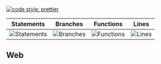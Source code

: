 [![code style: prettier](https://img.shields.io/badge/code_style-prettier-ff69b4.svg?style=flat-square)](https://github.com/prettier/prettier)

| Statements                                    | Branches                                  | Functions                                   | Lines                               |
| --------------------------------------------- | ----------------------------------------- | ------------------------------------------- | ----------------------------------- |
| ![Statements](https://img.shields.io/badge/Coverage-60.8%25-red.svg 'Make me better!') | ![Branches](https://img.shields.io/badge/Coverage-47.79%25-red.svg 'Make me better!') | ![Functions](https://img.shields.io/badge/Coverage-48.96%25-red.svg 'Make me better!') | ![Lines](https://img.shields.io/badge/Coverage-62.33%25-red.svg 'Make me better!') |

## Web
